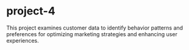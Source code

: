 # project-4
This project examines customer data to identify behavior patterns and preferences for optimizing marketing strategies and enhancing user experiences.
